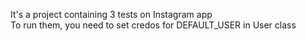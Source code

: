 It's a project containing 3 tests on Instagram app  
To run them, you need to set credos for DEFAULT_USER in User class